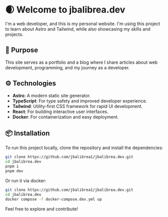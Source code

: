 # 🌒 Welcome to jbalibrea.dev

I'm a web developer, and this is my personal website. I'm using this project to learn about Astro and Tailwind, while also showcasing my skills and projects.

## 🚀 Purpose

This site serves as a portfolio and a blog where I share articles about web development, programming, and my journey as a developer.

## ⚙️ Technologies

- **Astro**: A modern static site generator.
- **TypeScript**: For type safety and improved developer experience.
- **Tailwind**: Utility-first CSS framework for rapid UI development.
- **React**: For building interactive user interfaces.
- **Docker**: For containerization and easy deployment.

## 📦 Installation

To run this project locally, clone the repository and install the dependencies:

```bash
git clone https://github.com/jbalibrea1/jbalibrea.dev.git
cd jbalibrea.dev
pnpm i
pnpm dev
```

Or run it via docker:

```bash
git clone https://github.com/jbalibrea1/jbalibrea.dev.git
cd jbalibrea.dev
docker compose -f docker-compose.dev.yml up
```

Feel free to explore and contribute!
